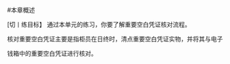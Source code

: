 #本章概述
<p>[切丨练目标】 通过本单元的练习，你要了解重要空白凭证核对流程。 </p>
    <p> 核对重要空白凭证主要是指柜员在日终时，清点重要空白凭证实物，并将其与电子 </p>
    <p>钱箱中的重要空白凭证进行核对。 </p>